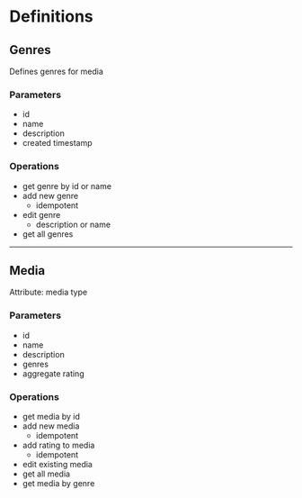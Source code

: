 # Definitions

## Genres

Defines genres for media

### Parameters
* id
* name
* description
* created timestamp

### Operations
* get genre by id or name
* add new genre
   * idempotent
* edit genre
  * description or name
* get all genres

_______________________________________

## Media

Attribute: media type

### Parameters
* id
* name
* description
* genres
* aggregate rating

### Operations
* get media by id
* add new media
  * idempotent
* add rating to media
  * idempotent
* edit existing media
* get all media
* get media by genre
